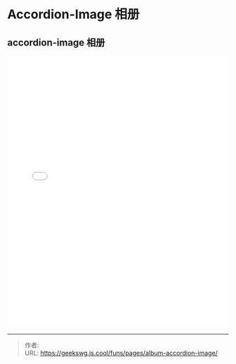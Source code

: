 # Accordion-Image 相册

<!--more-->
<!DOCTYPE html>
<html lang="zh">

<head>
  <meta charset="UTF-8">
  <meta name="viewport" content="width=device-width, initial-scale=1.0">
  <title>html -title</title>
  <style>
    
  </style>
</head>
<body>
  <h2>accordion-image 相册</h2>
  <iframe allowtransparency="true" frameborder="0" width="100%" height="620px" scrolling="no" src="/html/album/css3-fullscreen-accordion-image/index.html"></iframe>
</body>
</html>

---

> 作者: <no value>  
> URL: https://geekswg.js.cool/funs/pages/album-accordion-image/  

